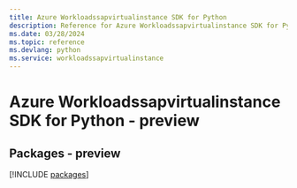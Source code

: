 ```yaml
---
title: Azure Workloadssapvirtualinstance SDK for Python
description: Reference for Azure Workloadssapvirtualinstance SDK for Python
ms.date: 03/28/2024
ms.topic: reference
ms.devlang: python
ms.service: workloadssapvirtualinstance
---
```

# Azure Workloadssapvirtualinstance SDK for Python - preview
## Packages - preview
[!INCLUDE [packages](workloadssapvirtualinstance-index.md)]